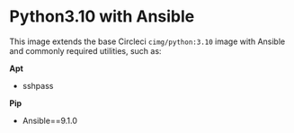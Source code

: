 # Python3.10 with Ansible

This image extends the base Circleci `cimg/python:3.10` image with Ansible and commonly required utilities, such as:

**Apt**

* sshpass

**Pip**

* Ansible==9.1.0
